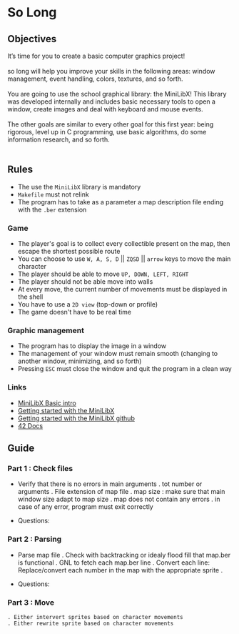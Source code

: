 # So Long

## Objectives

It’s time for you to create a basic computer graphics project!<br><br>
so long will help you improve your skills in the following areas: window management, event handling, colors, textures, and so forth.<br><br>
You are going to use the school graphical library: the MiniLibX! This library was developed internally and includes basic necessary tools to open a window, create images and deal with keyboard and mouse events.<br><br>
The other goals are similar to every other goal for this first year: being rigorous, level up in C programming, use basic algorithms, do some information research, and so forth.<br><br>

## Rules

+ The use the `MiniLibX` library is mandatory
+ `Makefile` must not relink
+ The program has to take as a parameter a map description file ending with the `.ber` extension

### Game

+ The player's goal is to collect every collectible present on the map, then escape the shortest possible route
+ You can choose to use `W, A, S, D` || `ZQSD` || `arrow` keys to move the main character
+ The player should be able to move `UP, DOWN, LEFT, RIGHT`
+ The player should not be able move into walls
+ At every move, the current number of movements must be displayed in the shell
+ You have to use a `2D view` (top-down or profile)
+ The game doesn't have to be real time

### Graphic management

+ The program has to display the image in a window
+ The management of your window must remain smooth (changing to another window, minimizing, and so forth)
+ Pressing `ESC` must close the window and quit the program in a clean way

### Links
+ [MiniLibX Basic intro](https://gontjarow.github.io/MiniLibX/mlx-tutorial-draw-line.html)
+ [Getting started with the MiniLibX](https://gontjarow.github.io/MiniLibX/)
+ [Getting started with the MiniLibX github](https://github.com/Gontjarow/MiniLibX)
+ [42 Docs](https://harm-smits.github.io/42docs/)

## Guide

### Part 1 : Check files
+ Verify that there is no errors in main arguments
	. tot number or arguments
	. File extension of map file
	. map size : make sure that main window size adapt to map size
	. map does not contain any errors
	. in case of any error, program must exit correctly

+ Questions:

### Part 2 : Parsing
+ Parse map file
	. Check with backtracking or idealy flood fill that map.ber is functional
	. GNL to fetch each map.ber line
	. Convert each line: Replace/convert each number in the map with the appropriate sprite
	. 

+ Questions:

### Part 3 : Move
	. Either intervert sprites based on character movements
	. Either rewrite sprite based on character movements
